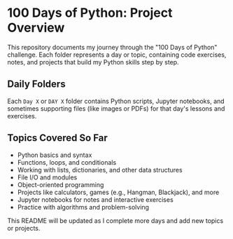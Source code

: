 # 100 Days of Python: Project Overview

This repository documents my journey through the "100 Days of Python" challenge. Each folder represents a day or topic, containing code exercises, notes, and projects that build my Python skills step by step.

## Daily Folders
Each `Day X` or `DAY X` folder contains Python scripts, Jupyter notebooks, and sometimes supporting files (like images or PDFs) for that day's lessons and exercises.

## Topics Covered So Far
- Python basics and syntax
- Functions, loops, and conditionals
- Working with lists, dictionaries, and other data structures
- File I/O and modules
- Object-oriented programming
- Projects like calculators, games (e.g., Hangman, Blackjack), and more
- Jupyter notebooks for notes and interactive exercises
- Practice with algorithms and problem-solving

This README will be updated as I complete more days and add new topics or projects.

